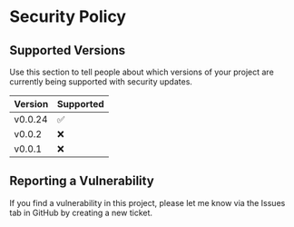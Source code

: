 # Security Policy

## Supported Versions

Use this section to tell people about which versions of your project are
currently being supported with security updates.

| Version | Supported          |
|---------|--------------------|
| v0.0.24 | :white_check_mark: |
| v0.0.2  | :x:                |
| v0.0.1  | :x:                |

## Reporting a Vulnerability

If you find a vulnerability in this project, please let me know via the Issues tab in GitHub by creating a new ticket.
